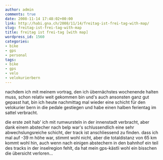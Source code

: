 ```yaml
---
author: admin
comments: true
date: 2008-11-14 17:48:02+00:00
link: http://habi.gna.ch/2008/11/14/freitag-ist-frei-tag-with-map/
slug: freitag-ist-frei-tag-with-map
title: freitag ist frei-tag [with map]
wordpress_id: 1560
categories:
- bike
- gps
- personal
tags:
- bike
- gps
- velo
- velokurierbern
---
```


nachdem ich mit meinem vortrag, den ich übernächstes wochenende halten muss, schon relativ weit gekommen bin und's auch ansonsten ganz gut gepasst hat, bin ich heute nachmittag mal wieder eine schicht für den velokurier bern in die pedale gestiegen und habe einen halben ferientag im sattel verbracht.




die erste zeit hab' ich mit rumwursteln in der innenstadt verbracht, aber dank einem abstecher nach belp war's schlussendlich eine sehr abwechslungsreiche schicht, der track ist anschliessend zu finden. dass ich mal auf -39 m höhe war, stimmt wohl nicht, aber die totaldistanz von 65 km kommt wohl hin, auch wenn nach einigen abstechern in den bahnhof ein teil des tracks in der inselregion fehlt, da hat mein gps-kästli wohl ein bisschen die übersicht verloren...



